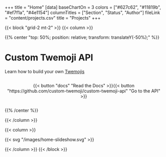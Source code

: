 +++
title = "Home"
[data]
baseChartOn = 3
colors = ["#627c62", "#11819b", "#ef7f1a", "#4e1154"]
columnTitles = ["Section", "Status", "Author"]
fileLink = "content/projects.csv"
title = "Projects"
+++

{{< block "grid-2 mt-2" >}}
{{< column >}}

{{% center "top: 50%; position: relative; transform: translateY(-50%);" %}}

# Custom Twemoji API

Learn how to build your own [Twemojis](https://twemoji.twitter.com/)

<p class="button_grid" style="text-align: center; display: inline-grid;">{{< button "docs" "Read the Docs" >}}{{< button "https://github.com/custom-twemoji/custom-twemoji-api" "Go to the API" >}}</p>

{{% /center %}}

{{< /column >}}

{{< column >}}

{{< svg "/images/home-slideshow.svg" >}}

{{< /column >}}
{{< /block >}}

